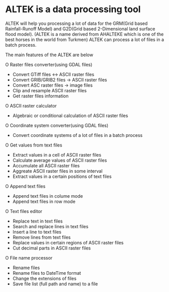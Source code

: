 # ALTEK is a data processing tool
ALTEK will help you processing a lot of data for the GRM(Grid based Rainfall-Runoff Model) and G2D(Grid based 2-Dimensional land surface flood model).
(ALTEK is a name derived from AHALTEKE which is one of the best horses in the world from Turkmen)
ALTEK can process a lot of files in a batch process.

The main features of the ALTEK are below

O Raster files converter(using GDAL files)
   - Convert GTiff files <-> ASCII raster files
   - Convert GRIB/GRIB2 files -> ASCII raster files
   - Convert ASC raster files -> image files
   - Clip and resample ASCII raster files
   - Get raster files information

O ASCII raster calculator
   - Algebraic or conditional calculation of ASCII raster files

O Coordinate system converter(using GDAL files)
   - Convert coordinate systems of a lot of files in a batch process

O Get values from text files
   - Extract values in a cell of ASCII raster files
   - Calculate average values of ASCII raster files
   - Accumulate all ASCII raster files
   - Aggreate ASCII raster files in some interval
   - Extract values in a certain positions of text files

O Append text files 
   - Append text files in colume mode
   - Append text files in row mode
  
O Text files editor
   - Replace text in text files
   - Search and replace lines in text files
   - lnsert a line to text files
   - Remove lines from text files
   - Replace values in certain regions of ASCII raster files
   - Cut decimal parts in ASCII raster files

O File name processor
   - Rename files
   - Rename files to DateTime format
   - Change the extensions of files
   - Save file list (full path and name) to a file
